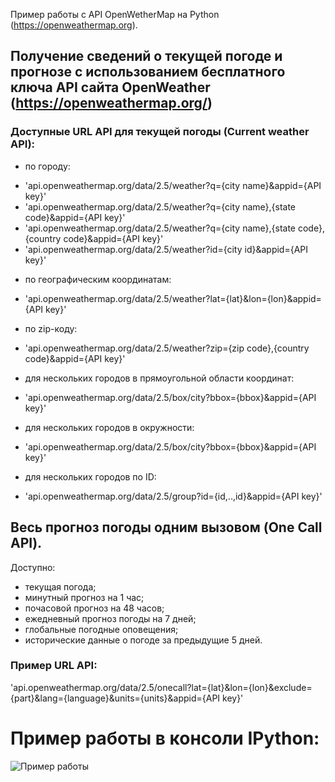 ﻿Пример работы с API OpenWetherMap на Python (https://openweathermap.org). 
## Получение сведений о текущей погоде и прогнозе с использованием бесплатного ключа API сайта OpenWeather (https://openweathermap.org/)

### Доступные URL API для текущей погоды (Current weather API):
 - по городу:
* 'api.openweathermap.org/data/2.5/weather?q={city name}&appid={API key}'
* 'api.openweathermap.org/data/2.5/weather?q={city name},{state code}&appid={API key}'
* 'api.openweathermap.org/data/2.5/weather?q={city name},{state code},{country code}&appid={API key}'
* 'api.openweathermap.org/data/2.5/weather?id={city id}&appid={API key}'
 - по географическим координатам:
* 'api.openweathermap.org/data/2.5/weather?lat={lat}&lon={lon}&appid={API key}'
 - по zip-коду:
* 'api.openweathermap.org/data/2.5/weather?zip={zip code},{country code}&appid={API key}'
 - для нескольких городов в прямоугольной области координат:
* 'api.openweathermap.org/data/2.5/box/city?bbox={bbox}&appid={API key}'
 - для нескольких городов в окружности:
* 'api.openweathermap.org/data/2.5/box/city?bbox={bbox}&appid={API key}'
 - для нескольких городов по ID:
* 'api.openweathermap.org/data/2.5/group?id={id,..,id}&appid={API key}'

## Весь прогноз погоды одним вызовом (One Call API).
Доступно:
* текущая погода;
* минутный прогноз на 1 час;
* почасовой прогноз на 48 часов;
* ежедневный прогноз погоды на 7 дней;
* глобальные погодные оповещения;
* исторические данные о погоде за предыдущие 5 дней.

### Пример URL API:
'api.openweathermap.org/data/2.5/onecall?lat={lat}&lon={lon}&exclude={part}&lang={language}&units={units}&appid={API key}'

# Пример работы в консоли IPython:
![Пример работы](./jpg/sample.jpg)
